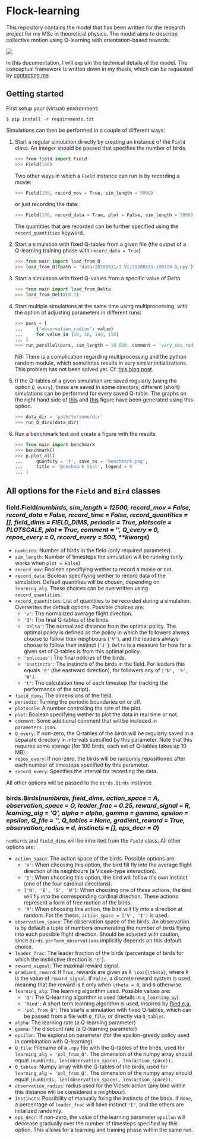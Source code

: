# Flock-learning

This repository contains the model that has been written for the research project for my MSc in theoretical physics. The model aims to describe collective motion using Q-learning with orientation-based rewards.

![](20200614-102301.gif)

In this documentation, I will explain the technical details of the model. The conceptual framework is written down in my thesis, which can be requested by [contacting me](mailto:andrevandelft@outlook.com).

## Getting started

First setup your (virtual) environment:

```shell
$ pip install -r requirements.txt
```

Simulations can then be performed in a couple of different ways:

1. Start a regular simulation directly by creating an instance of the `Field` class. An integer should be passed that specifies the number of birds.
    ```python
    >>> from field import Field
    >>> Field(100)
    ```
    Two other ways in which a `Field` instance can run is by recording a movie:
    ```python
    >>> Field(100, record_mov = True, sim_length = 5000)
    ```
    or just recording the data:
    ```python
    >>> Field(100, record_data = True, plot = False, sim_length = 5000)
    ```
    The quantities that are recorded can be further specified using the `record_quantities` keyword.

2. Start a simulation with fixed Q-tables from a given file (the output of a Q-learning training phase with `record_data = True`)

    ```python
    >>> from main import load_from_Q
    >>> load_from_Q(fpath = 'data/20200531/2-VI/20200531-100329-Q.npy')
    ```
3. Start a simulation with fixed Q-values from a specific value of Delta

    ```python
    >>> from main import load_from_Delta
    >>> load_from_Delta(0.2)
    ```

4. Start multiple simulations at the same time using multiprocessing, with the option of adjusting parameters in different runs:

    ```python
    >>> pars = [
    ...     {'observation_radius': value}
    ...     for value in [10, 50, 100, 150]
    ... ]
    >>> run_parallel(pars, sim_length = 10_000, comment = 'vary_obs_rad')
    ```
    NB: There is a complication regarding multiprocessing and the python random module, which sometimes results in very similar initializations. This problem has not been solved yet. Cf. [this blog post](https://www.sicara.ai/blog/2019-01-28-how-computer-generate-random-numbers).

5. If the Q-tables of a given simulation are saved regularly (using the option `Q_every`), these are saved in some directory, different (short) simulations can be performed for every saved Q-table. The graphs on the right hand side of [this](thesis-figures/learning_params.pdf) and [this](thesis-figures/lead_frac_obs_rad_discrete.pdf) figure have been generated using this option.

    ```python
    >>> data_dir = 'path/to/some/dir'
    >>> run_Q_dirs(data_dir)
    ```

6. Run a benchmark test and create a figure with the results

    ```python
    >>> from main import benchmark
    >>> benchmark()
    >>> p.plot_all(
    ...     quantity = 't', save_as = 'benchmark.png',
    ...     title = 'Benchmark test', legend = 8
    ... )
    ```

## All options for the `Field` and `Bird` classes

### field.Field(*numbirds, sim_length = 12500, record_mov = False, record_data = False, record_time = False, record_quantities = [], field_dims = FIELD_DIMS, periodic = True, plotscale = PLOTSCALE, plot = True, comment = '', Q_every = 0, repos_every = 0, record_every = 500, \*\*kwargs*)

* `numbirds`: Number of birds in the field (only required parameter).
* `sim_length`: Number of timesteps the simulation will be running (only works when `plot = False`)
* `record_mov`: Boolean specifiying wether to record a movie or not.
* `record_data`: Boolean specifiying wether to record data of the simulation. Default quantities will be chosen, depending on `learning_alg`. These choices can be overwritten using `record_quantities`.
* `record_quantities`: List of quantities to be recorded during a simulation. Overwrites the default options. Possible choices are:
    * `'v'`: The normalized average flight direction.
    * `'Q'`: The final Q-tables of the birds.
    * `'Delta'`: The normalized distance from the optimal policy. The optimal policy is defined as the policy in which the followers always choose to follow their neighbours (`'V'`), and the leaders always choose to follow their instinct (`'I'`). `Delta` is a measure for how far a given set of Q-tables is from this optimal policy.
    * `'policies'`: The final policies of the birds.
    * `'instincts'`: The instincts of the birds in the field. For leaders this equals `'E'` (the eastward direction), for followers any of `['N', 'S', 'W']`.
    * `'t'`: The calculation time of each timestep (for tracking the performance of the script).
* `field_dims`: The dimensions of the field.
* `periodic`: Turning the periodic boundaries on or off.
* `plotscale`: A number controlling the size of the plot.
* `plot`: Boolean specifying wether to plot the data in real time or not.
* `comment`: Some additional comment that will be included in `parameters.json`.
* `Q_every`: If non-zero, the Q-tables of the birds will be regularly saved in a separate directory in intervals specified by this parameter. Note that this requires some storage (for 100 birds, each set of Q-tables takes up 10 MB).
* `repos_every`: If non-zero, the birds will be randomly repositioned after each number of timesteps specified by this parameter.
* `record_every`: Specifies the interval for recording the data.

All other options will be passed to the `birds.Birds` instance.

### birds.Birds(*numbirds, field_dims, action_space = A, observation_space = O, leader_frac = 0.25, reward_signal = R, learning_alg = 'Q', alpha = alpha, gamma = gamma, epsilon = epsilon, Q_file = '', Q_tables = None, gradient_reward = True, observation_radius = d, instincts = [], eps_decr = 0*)

`numbirds` and `field_dims` will be inherited from the `Field` class. All other options are:

* `action_space`: The action space of the birds. Possible options are:
    * `'V'`: When choosing this option, the bird fill fly into the average flight direction of its neighbours (a Vicsek-type interaction).
    * `'I'`: When choosing this option, the bird will follow it's own instinct (one of the four cardinal directions).
    * `['N', 'E', 'S', 'W']`: When choosing one of these actions, the bird will fly into the corresponding cardinal direction. These actions represent a form of free motion of the birds.
    * `'R'`: When choosing this action, the bird will fly into a direction at random.
    For the thesis, `action_space = ['V', 'I']` is used.
* `observation_space`: The observation space of the birds. An observation is by default a tuple of numbers enumerating the number of birds flying into each possible flight direction. Should be adjusted with caution, since `Birds.perform_observations` implicitly depends on this default choice.
* `leader_frac`: The leader fraction of the birds (percentage of birds for which the instinctive drection is `'E'`).
* `reward_signal`: The maximal reward signal.
* `gradient_reward`: If `True`, rewards are given as `R \cos{\theta}`, where `R` is the value of `reward_signal`. If `False`, a discrete reward system is used, meaning that the reward is `R` only when `\theta = 0`, and `0` otherwise.
* `learning_alg`: The learning algorithm used. Possible values are:
    * `'Q'`: The Q-learning algorithm is used (details in `q_learning.py`).
    * `'Ried'`: A short term learning algorithm is used, inspired by [Ried e.a.](https://dx.doi.org/10.1371/journal.pone.0212044)
    * `'pol_from_Q'`: This starts a simulation with fixed Q-tables, which can be passed from a file with `Q_file`, or directly via `Q_tables`.
* `alpha`: The learning rate (a Q-learning parameter)
* `gamma`: The discount rate (a Q-learning parameter)
* `epsilon`: The exploration parameter (for the epsilon-greedy policy used in combination with Q-learning)
* `Q_file`: Filename of a `.npy` file with the Q-tables of the birds, used for `learning_alg = 'pol_from_Q'`. The dimension of the numpy array should equal `(numbirds, len(observation_space), len(action_space))`.
* `Q_tables`: Numpy array with the Q-tables of the birds, used for `learning_alg = 'pol_from_Q'`. The dimension of the numpy array should equal `(numbirds, len(observation_space), len(action_space))`.
* `observation_radius`: radius used for the Vicsek action (any bird within this distance will be considered a *neighbour*).
* `instincts`: Possibility of manually fixing the instincts of the birds. If `None`, a percentage of `leader_frac` will have instinct `'E'`, and the others are initalized randomly.
* `eps_decr`: If non-zero, the value of the learning parameter `epsilon` will decrease gradually over the number of timesteps specified by this option. This allows for a learning and training phase within the same run.
